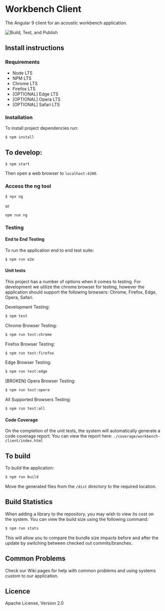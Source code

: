 # Workbench Client

The Angular 9 client for an acoustic workbench application.

![Build, Test, and Publish](https://github.com/QutEcoacoustics/workbench-client/workflows/Build,%20Test,%20and%20Publish/badge.svg)

## Install instructions

### Requirements

- Node LTS
- NPM LTS
- Chrome LTS
- Firefox LTS
- [OPTIONAL] Edge LTS
- [OPTIONAL] Opera LTS
- [OPTIONAL] Safari LTS

### Installation

To install project dependencies run:

```bash
$ npm install
```

## To develop:

```bash
$ npm start
```

Then open a web browser to `localhost:4200`.

### Access the ng tool

```bash
$ npx ng
```

or

```
npm run ng
```

### Testing

#### End to End Testing

To run the application end to end test suite:

```bash
$ npm run e2e
```

#### Unit tests

This project has a number of options when it comes to testing. For development we utilize the chrome browser for testing, however the application should support the following browsers: Chrome, Firefox, Edge, Opera, Safari.

Development Testing:

```bash
$ npm test
```

Chrome Browser Testing:

```bash
$ npm run test:chrome
```

Firefox Browser Testing:

```bash
$ npm run test:firefox
```

Edge Browser Testing:

```bash
$ npm run test:edge
```

[BROKEN] Opera Browser Testing:

```bash
$ npm run test:opera
```

All Supported Browsers Testing:

```bash
$ npm run test:all
```

#### Code Coverage

On the completion of the unit tests, the system will automatically generate a code coverage report. You can view the report here: `./coverage/workbench-client/index.html`

## To build

To build the application:

```bash
$ npm run build
```

Move the generated files from the `/dist` directory to the required location.

## Build Statistics

When adding a library to the repository, you may wish to view its cost on the system. You can view the build size using the following command:

```typescript
$ npm run stats
```

This will allow you to compare the bundle size impacts before and after the update by switching between checked out commits/branches.

## Common Problems

Check our Wiki pages for help with common problems and using systems custom to our application.

## Licence

Apache License, Version 2.0
